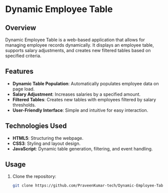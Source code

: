 # Dynamic Employee Table

## Overview
Dynamic Employee Table is a web-based application that allows for managing employee records dynamically. It displays an employee table, supports salary adjustments, and creates new filtered tables based on specified criteria.

## Features
- **Dynamic Table Population**: Automatically populates employee data on page load.
- **Salary Adjustment**: Increases salaries by a specified amount.
- **Filtered Tables**: Creates new tables with employees filtered by salary thresholds.
- **User-Friendly Interface**: Simple and intuitive for easy interaction.

## Technologies Used
- **HTML5**: Structuring the webpage.
- **CSS3**: Styling and layout design.
- **JavaScript**: Dynamic table generation, filtering, and event handling.

## Usage
1. Clone the repository:
   ```bash
   git clone https://github.com/PraveenKumar-tech/Dynamic-Employee-Table.git

